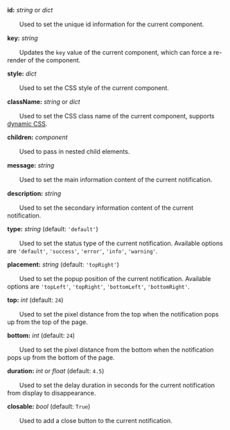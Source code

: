 **id:** *string* or *dict*

　　Used to set the unique id information for the current component.

**key:** *string*

　　Updates the `key` value of the current component, which can force a re-render of the component.

**style:** *dict*

　　Used to set the CSS style of the current component.

**className:** *string* or *dict*

　　Used to set the CSS class name of the current component, supports [dynamic CSS](/advanced-classname).

**children:** *component*

　　Used to pass in nested child elements.

**message:** *string*

　　Used to set the main information content of the current notification.

**description:** *string*

　　Used to set the secondary information content of the current notification.

**type:** *string* (default: `'default'`)

　　Used to set the status type of the current notification. Available options are `'default'`, `'success'`, `'error'`, `'info'`, `'warning'`.

**placement:** *string* (default: `'topRight'`)

　　Used to set the popup position of the current notification. Available options are `'topLeft'`, `'topRight'`, `'bottomLeft'`, `'bottomRight'`.

**top:** *int* (default: `24`)

　　Used to set the pixel distance from the top when the notification pops up from the top of the page.

**bottom:** *int* (default: `24`)

　　Used to set the pixel distance from the bottom when the notification pops up from the bottom of the page.

**duration:** *int* or *float* (default: `4.5`)

　　Used to set the delay duration in seconds for the current notification from display to disappearance.

**closable:** *bool* (default: `True`)

　　Used to add a close button to the current notification.